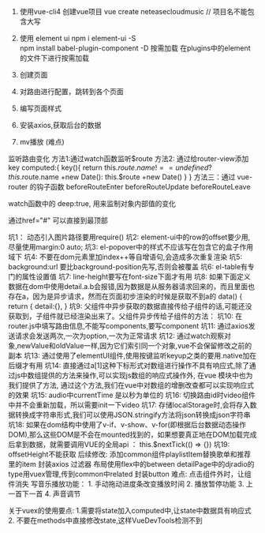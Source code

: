 1. 使用vue-cli4 创建vue项目
    vue create neteasecloudmusic   // 项目名不能包含大写

2. 使用 element ui
    npm i element-ui -S  
    npm install babel-plugin-component -D   按需加载
    在plugins中的element的文件下进行按需加载

3. 创建页面

4. 对路由进行配置，跳转到各个页面

5. 编写页面样式

6. 安装axios,获取后台的数据
<!-- 3. 解决跨域问题 -->

7. mv播放 (难点)

监听路由变化
方法1:通过watch函数监听$route
方法2: 通过给router-view添加key
<router-view :key='key'></router-view>
        computed:{
            key(){
                return this.$route.name !== undefined? this.$route.name +new Date(): this.$route +new Date()
            }
        }
方法三：通过 vue-router 的钩子函数 beforeRouteEnter beforeRouteUpdate beforeRouteLeave

watch函数中的 deep:true, 用来监制对象内部值的变化

通过href="#" 可以直接到最顶部

坑1： 动态引入图片路径要用require()
坑2:  element-ui中的row的offset要少用,尽量使用margin:0 auto;
坑3:  el-popover中的样式不应该写在包含它的盒子作用域下
坑4:  不要在dom元素里加index++等自增语句,会造成多次重复渲染
坑5:  background:url 要比background-position先写,否则会被覆盖
坑6:  el-table有专门的属性设置值
坑7:  line-height要写在font-size下面才有用
坑8:  如果下面定义数据在dom中使用detail.a.b会报错,因为数据是从服务器请求回来的，而且里面也存在a，因为是异步请求，然而在页面初步渲染的时候是获取不到a的
data() {
    return {
      detail:{},
    }
坑9: 父组件中异步获取的数据直接传给子组件的话,可能还没获取到，子组件就已经渲染出来了。父组件异步传给子组件的方法：
   <childCom v-if="data" :data="data"></childCom>
坑10: 在router.js中填写路由信息,不能写components,要写component
坑11: 通过axios发送请求会发送两次,一次为option,一次为正常请求
坑12: 通过watch观察对象,newValue和oldValue一样,因为它们索引同一个对象,vue不会保留修改之前的副本
坑13: 通过使用了elementUI组件,使用按键监听keyup之类的要用.native加在后缀才有用
坑14: 直接通过a[1]这种下标形式对数组进行操作不具有响应式,除了通过js中数组提供的方法来操作,可以实现js数组的响应式操作外, 在vue 模块中也为我们提供了方法, 通过这个方法,我们在vue中对数组的增删改查都可以实现响应式的效果
坑15: audio中currentTime 是以秒为单位的
坑16: 切换路由id时video组件中并不会重新加载，所以需要init一下video
坑17: 存储localStorage时,会将存入数据转换成字符串形式,我们可以使用JSON.stringify方法将json转换成json字符串
坑18: 如果在dom结构中使用了v-if、v-show、v-for(即根据后台数据动态操作DOM),那么这些DOM是不会在mounted找到的，如果想要真正地在DOM加载完成后拿到数据，就需要调用VUE的全局api ： this.$nextTick(() => {})
坑19: offsetHeight不能获取
后续修改: 添加common组件playlistItem替换歌单和推荐里的item
          封装axios
          过滤器
          布局使用flex中的between
          detailPage中的djradio的type用vuex管理,传到common中related
          封装button
难点:  点击组件外时，让组件消失
        写音乐播放功能： 1. 手动拖动进度条改变播放时间
                        2. 播放暂停功能
                        3. 上一首下一首
                        4. 声音调节

关于vuex的使用要点:
    1.需要将state加入computed中,让state中数据具有响应式
    2. 不要在methods中直接修改state,这样VueDevTools检测不到